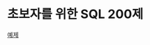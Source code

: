 # 초보자를 위한 SQL 200제

[예제](http://www.infopub.co.kr/new/sub07_01/sub07_01.asp?mon=&rec_no=1180&sub_no=0&dsp=2&lcnt=19&flg=detail&myalias=&myemail=&id=)
